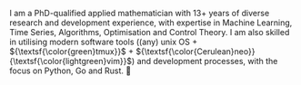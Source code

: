 I am a PhD-qualified applied mathematician with 13+ years of diverse research and development experience, with expertise in Machine Learning, Time Series, Algorithms, Optimisation and Control Theory. I am also skilled in utilising modern software tools ((any) unix OS + ${\textsf{\color{green}tmux}}$ + ${\textsf{\color{Cerulean}neo}}{\textsf{\color{lightgreen}vim}}$) and development processes, with the focus on Python, Go and Rust. 🖖
